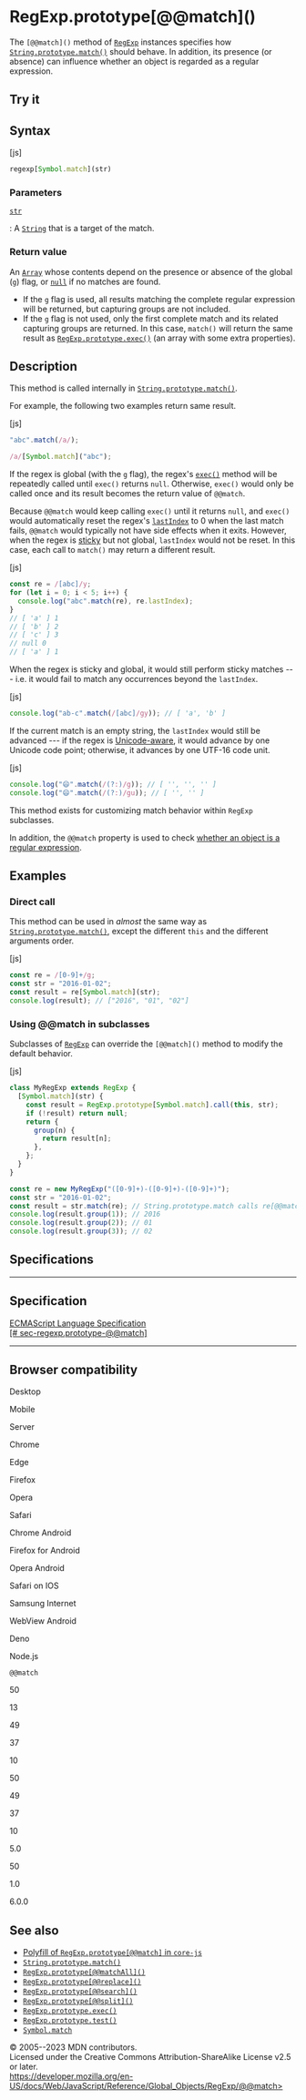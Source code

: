 RegExp.prototype\[@\@match\]()
==============================

 
The `[@@match]()` method of [`RegExp`](../regexp) instances specifies
how [`String.prototype.match()`](../string/match) should behave. In
addition, its presence (or absence) can influence whether an object is
regarded as a regular expression.


 
Try it 
------

 



 
Syntax
------

 
 
 
[js]


```js
regexp[Symbol.match](str)
```




 
### Parameters

 

[`str`](#str)

:   A [`String`](../string) that is a target of the match.



 
### Return value 

 
An [`Array`](../array) whose contents depend on the presence or absence
of the global (`g`) flag, or [`null`](../../operators/null) if no
matches are found.

-   If the `g` flag is used, all results matching the complete regular
    expression will be returned, but capturing groups are not included.
-   If the `g` flag is not used, only the first complete match and its
    related capturing groups are returned. In this case, `match()` will
    return the same result as [`RegExp.prototype.exec()`](exec) (an
    array with some extra properties).



 
Description
-----------

 
This method is called internally in
[`String.prototype.match()`](../string/match).

For example, the following two examples return same result.

 
 
[js]


```js
"abc".match(/a/);

/a/[Symbol.match]("abc");
```


If the regex is global (with the `g` flag), the regex\'s
[`exec()`](exec) method will be repeatedly called until `exec()` returns
`null`. Otherwise, `exec()` would only be called once and its result
becomes the return value of `@@match`.

Because `@@match` would keep calling `exec()` until it returns `null`,
and `exec()` would automatically reset the regex\'s
[`lastIndex`](lastindex) to 0 when the last match fails, `@@match` would
typically not have side effects when it exits. However, when the regex
is [sticky](sticky) but not global, `lastIndex` would not be reset. In
this case, each call to `match()` may return a different result.

 
 
[js]


```js
const re = /[abc]/y;
for (let i = 0; i < 5; i++) {
  console.log("abc".match(re), re.lastIndex);
}
// [ 'a' ] 1
// [ 'b' ] 2
// [ 'c' ] 3
// null 0
// [ 'a' ] 1
```


When the regex is sticky and global, it would still perform sticky
matches --- i.e. it would fail to match any occurrences beyond the
`lastIndex`.

 
 
[js]


```js
console.log("ab-c".match(/[abc]/gy)); // [ 'a', 'b' ]
```


If the current match is an empty string, the `lastIndex` would still be
advanced --- if the regex is
[Unicode-aware](unicode#unicode-aware_mode), it would advance by one
Unicode code point; otherwise, it advances by one UTF-16 code unit.

 
 
[js]


```js
console.log("😄".match(/(?:)/g)); // [ '', '', '' ]
console.log("😄".match(/(?:)/gu)); // [ '', '' ]
```


This method exists for customizing match behavior within `RegExp`
subclasses.

In addition, the `@@match` property is used to check [whether an object
is a regular expression](../regexp#special_handling_for_regexes).



 
Examples
--------


 
### Direct call 

 
This method can be used in *almost* the same way as
[`String.prototype.match()`](../string/match), except the different
`this` and the different arguments order.

 
 
[js]


```js
const re = /[0-9]+/g;
const str = "2016-01-02";
const result = re[Symbol.match](str);
console.log(result); // ["2016", "01", "02"]
```




 
### Using @\@match in subclasses 

 
Subclasses of [`RegExp`](../regexp) can override the `[@@match]()`
method to modify the default behavior.

 
 
[js]


```js
class MyRegExp extends RegExp {
  [Symbol.match](str) {
    const result = RegExp.prototype[Symbol.match].call(this, str);
    if (!result) return null;
    return {
      group(n) {
        return result[n];
      },
    };
  }
}

const re = new MyRegExp("([0-9]+)-([0-9]+)-([0-9]+)");
const str = "2016-01-02";
const result = str.match(re); // String.prototype.match calls re[@@match].
console.log(result.group(1)); // 2016
console.log(result.group(2)); // 01
console.log(result.group(3)); // 02
```




Specifications
--------------

 
  ------------------------------------------------------------------------------------------------------------------------------
  Specification
  ------------------------------------------------------------------------------------------------------------------------------
  [ECMAScript Language Specification\
  [\#
  sec-regexp.prototype-@\@match]](https://tc39.es/ecma262/multipage/text-processing.html#sec-regexp.prototype-@@match)

  ------------------------------------------------------------------------------------------------------------------------------


Browser compatibility 
---------------------

 


Desktop

Mobile

Server

Chrome

Edge

Firefox

Opera

Safari

Chrome Android

Firefox for Android

Opera Android

Safari on IOS

Samsung Internet

WebView Android

Deno

Node.js

`@@match`

50

13

49

37

10

50

49

37

10

5.0

50

1.0

6.0.0

 
See also 
--------

 
-   [Polyfill of `RegExp.prototype[@@match]` in
    `core-js`](https://github.com/zloirock/core-js#ecmascript-string-and-regexp)
-   [`String.prototype.match()`](../string/match)
-   [`RegExp.prototype[@@matchAll]()`](@@matchall)
-   [`RegExp.prototype[@@replace]()`](@@replace)
-   [`RegExp.prototype[@@search]()`](@@search)
-   [`RegExp.prototype[@@split]()`](@@split)
-   [`RegExp.prototype.exec()`](exec)
-   [`RegExp.prototype.test()`](test)
-   [`Symbol.match`](../symbol/match)



 
© 2005--2023 MDN contributors.\
Licensed under the Creative Commons Attribution-ShareAlike License v2.5
or later.\
https://developer.mozilla.org/en-US/docs/Web/JavaScript/Reference/Global_Objects/RegExp/@@match>

